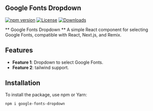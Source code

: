 ## Google Fonts Dropdown

[![npm version](https://badge.fury.io/js/google-fonts-dropdown.svg)](https://badge.fury.io/js/google-fonts-dropdown.svg)
[![License](https://img.shields.io/npm/l/google-fonts-dropdown.svg)](https://www.npmjs.com/package/google-fonts-dropdown)
[![Downloads](https://img.shields.io/npm/dt/google-fonts-dropdown.svg)](https://www.npmjs.com/package/google-fonts-dropdown)

** Google Fonts Dropdown ** A simple React component for selecting Google Fonts, compatible with React, Next.js, and Remix.

## Features

- **Feature 1**: Dropdown to select Google Fonts.
- **Feature 2**: tailwind support.

## Installation

To install the package, use npm or Yarn:

```bash
npm i google-fonts-dropdown
```
